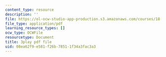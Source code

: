 ```yaml
---
content_type: resource
description: ''
file: https://ol-ocw-studio-app-production.s3.amazonaws.com/courses/18-02-multivariable-calculus-fall-2007/08ea62f9e581f26b78511f34a3fac3a3_U1EcnfTKXJ0.pdf
file_type: application/pdf
learning_resource_types: []
ocw_type: OCWFile
resourcetype: Document
title: 3play pdf file
uid: 08ea62f9-e581-f26b-7851-1f34a3fac3a3
---
```

